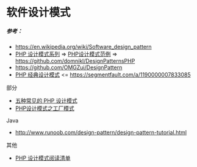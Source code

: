 # 软件设计模式

##### 参考：
- https://en.wikipedia.org/wiki/Software_design_pattern
- [PHP 设计模式系列](https://laravelacademy.org/index.php/post/2465.html) => [PHP设计模式范例](https://designpatternsphp.readthedocs.io/zh_CN/latest/README.html) => https://github.com/domnikl/DesignPatternsPHP
- https://github.com/OMGZui/DesignPattern
- [PHP 经典设计模式](http://larabase.com/collection/5/post/143) <= https://segmentfault.com/a/1190000007833085

部分
- [五种常见的 PHP 设计模式](https://www.ibm.com/developerworks/cn/opensource/os-php-designptrns/index.html)
- [PHP设计模式之工厂模式](https://segmentfault.com/u/chenyanxx/articles?page=2)

Java 
- http://www.runoob.com/design-pattern/design-pattern-tutorial.html

其他
- [PHP 设计模式阅读清单](https://learnku.com/docs/php-design-patterns/2018/php-design-pattern-reading-list/1525)

